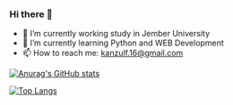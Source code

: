 ### Hi there 👋

- 🔭 I’m currently working study in Jember University
- 🌱 I’m currently learning Python and WEB Development
- 📫 How to reach me: kanzulf.16@gmail.com

[![Anurag's GitHub stats](https://github-readme-stats.vercel.app/api?username=KanzulF&show_icons=true&count_private=true)](https://github.com/anuraghazra/github-readme-stats)


<!--Pin untuk repo 
[![Readme Card](https://github-readme-stats.vercel.app/api/pin/?username=anuraghazra&repo=github-readme-stats)](https://github.com/anuraghazra/github-readme-stats)
[![Readme Card](https://github-readme-stats.vercel.app/api/pin/?username=anuraghazra&repo=github-readme-stats)](https://github.com/anuraghazra/github-readme-stats)
-->
[![Top Langs](https://github-readme-stats.vercel.app/api/top-langs/?username=KanzulF&layout=compact&langs_count=10)](https://github.com/anuraghazra/github-readme-stats)

<!--
**KanzulF/KanzulF** is a ✨ _special_ ✨ repository because its `README.md` (this file) appears on your GitHub profile.

Here are some ideas to get you started:

